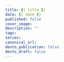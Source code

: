 ```yaml
---
title: {{ title }}
date: {{ date }}
published: false
cover_image:
description: ""
tags: 
series:
canonical_url: 
devto_publication: false
devto_draft: false
---
```

